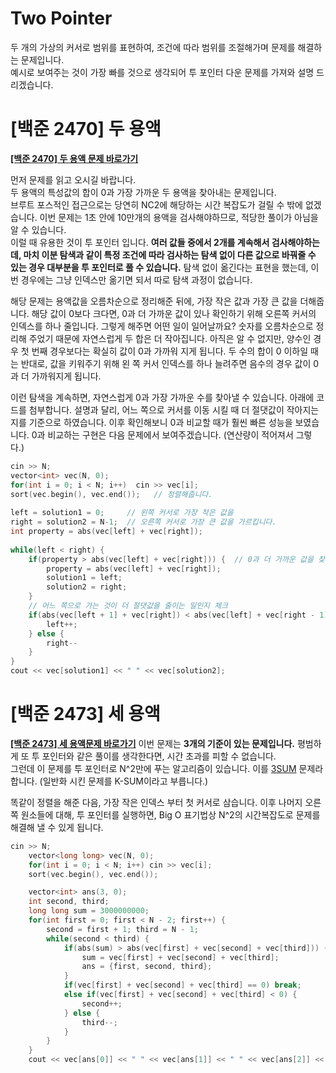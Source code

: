 Two Pointer
====
두 개의 가상의 커서로 범위를 표현하여, 조건에 따라 범위를 조절해가며 문제를 해결하는 문제입니다.    
예시로 보여주는 것이 가장 빠를 것으로 생각되어 투 포인터 다운 문제를 가져와 설명 드리겠습니다.

# [백준 2470] 두 용액
[**[백준 2470] 두 용액 문제 바로가기**](https://www.acmicpc.net/problem/2470)

먼저 문제를 읽고 오시길 바랍니다.    
두 용액의 특성값의 합이 0과 가장 가까운 두 용액을 찾아내는 문제입니다.    
브루트 포스적인 접근으로는 당연히 NC2에 해당하는 시간 복잡도가 걸릴 수 밖에 없겠습니다. 이번 문제는 1초 안에 10만개의 용액을 검사해야하므로, 적당한 풀이가 아님을 알 수 있습니다.    
이럴 때 유용한 것이 투 포인터 입니다. **여러 값들 중에서 2개를 계속해서 검사해야하는데, 마치 이분 탐색과 같이 특정 조건에 따라 검사하는 탐색 없이 다른 값으로 바꿔줄 수 있는 경우 대부분을 투 포인터로 풀 수 있습니다.** 탐색 없이 옮긴다는 표현을 했는데, 이번 경우에는 그냥 인덱스만 옮기면 되서 따로 탐색 과정이 없습니다. <br/>

해당 문제는 용액값을 오름차순으로 정리해준 뒤에, 가장 작은 값과 가장 큰 값을 더해줍니다. 해당 값이 0보다 크다면, 0과 더 가까운 값이 있나 확인하기 위해 오른쪽 커서의 인덱스를 하나 줄입니다. 그렇게 해주면 어떤 일이 일어날까요?  숫자를 오름차순으로 정리해 주었기 때문에 자연스럽게 두 합은 더 작아집니다. 아직은 알 수 없지만, 양수인 경우 첫 번째 경우보다는 확실히 값이 0과 가까워 지게 됩니다. 두 수의 합이 0 이하일 때는 반대로, 값을 키워주기 위해 왼 쪽 커서 인덱스를 하나 늘려주면 음수의 경우 값이 0과 더 가까워지게 됩니다. <br/>

이런 탐색을 계속하면, 자연스럽게 0과 가장 가까운 수를 찾아낼 수 있습니다. 아래에 코드를 첨부합니다. 설명과 달리, 어느 쪽으로 커서를 이동 시킬 때 더 절댓값이 작아지는지를 기준으로 하였습니다. 이후 확인해보니 0과 비교할 때가 훨씬 빠른 성능을 보였습니다. 0과 비교하는 구현은 다음 문제에서 보여주겠습니다. (연산량이 적어져서 그렇다.) <br/>

```c++
cin >> N;
vector<int> vec(N, 0);
for(int i = 0; i < N; i++)  cin >> vec[i];
sort(vec.begin(), vec.end());   // 정렬해줍니다.
    
left = solution1 = 0;     // 왼쪽 커서로 가장 작은 값을
right = solution2 = N-1;  // 오른쪽 커서로 가장 큰 값을 가르킵니다.
int property = abs(vec[left] + vec[right]);
    
while(left < right) {
    if(property > abs(vec[left] + vec[right])) {  // 0과 더 가까운 값을 찾는 경우 갱신
        property = abs(vec[left] + vec[right]);
        solution1 = left;
        solution2 = right;
    }
    // 어느 쪽으로 가는 것이 더 절댓값을 줄이는 일인지 체크
    if(abs(vec[left + 1] + vec[right]) < abs(vec[left] + vec[right - 1])) {
        left++;
    } else {
        right--
    }
}
cout << vec[solution1] << " " << vec[solution2];
```


# [백준 2473] 세 용액
[**[백준 2473] 세 용액문제 바로가기**](https://www.acmicpc.net/problem/2473)
이번 문제는 **3개의 기준이 있는 문제입니다.** 평범하게 또 투 포인터와 같은 풀이를 생각한다면, 시간 초과를 피할 수 없습니다.    
그런데 이 문제를 투 포인터로 N^2만에 푸는 알고리즘이 있습니다. 이를 [3SUM](https://en.wikipedia.org/wiki/3SUM) 문제라 합니다. (일반화 시킨 문제를 K-SUM이라고 부릅니다.) <br/>

똑같이 정렬을 해준 다음, 가장 작은 인덱스 부터 첫 커서로 삼습니다. 이후 나머지 오른쪽 원소들에 대해, 투 포인터를 실행하면, Big O 표기법상 N^2의 시간복잡도로 문제를 해결해 낼 수 있게 됩니다. <br/>

```c++
cin >> N;
    vector<long long> vec(N, 0);
    for(int i = 0; i < N; i++) cin >> vec[i];
    sort(vec.begin(), vec.end());

    vector<int> ans(3, 0);
    int second, third;
    long long sum = 3000000000;
    for(int first = 0; first < N - 2; first++) {
        second = first + 1; third = N - 1;
        while(second < third) {
            if(abs(sum) > abs(vec[first] + vec[second] + vec[third])) {
                sum = vec[first] + vec[second] + vec[third];
                ans = {first, second, third};
            }
            if(vec[first] + vec[second] + vec[third] == 0) break;
            else if(vec[first] + vec[second] + vec[third] < 0) {
                second++;
            } else {
                third--;
            }
        }
    }
    cout << vec[ans[0]] << " " << vec[ans[1]] << " " << vec[ans[2]] << '\n';
```
